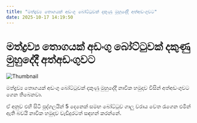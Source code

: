 ```yaml
---
title: "මත්ද්‍රව්‍ය තොගයක් අඩංගු බෝට්ටුවක් දකුණු මුහුදේදී අත්අඩංගුවට"
date: 2025-10-17 14:19:50
---
```


# මත්ද්‍රව්‍ය තොගයක් අඩංගු බෝට්ටුවක් දකුණු මුහුදේදී අත්අඩංගුවට

![Thumbnail](https://helakuru.sgp1.cdn.digitaloceanspaces.com/esana/images/lib/bort-85.jpg)

මත්ද්‍රව්‍ය තොගයක් අඩංගු බෝට්ටුවක් දකුණු මුහුදේදී නාවික හමුදාව විසින් අත්අඩංගුවට ගෙන තිබෙනවා.

ඒ අනුව එහි සිටි පුද්ගලයින් 5 දෙනෙක් සමඟ බෝට්ටුව ගාලු වරාය වෙත රැගෙන එමින් ඇති බවයි නාවික හමුදාව වැඩිදුරටත් සඳහන් කරන්නේ.


